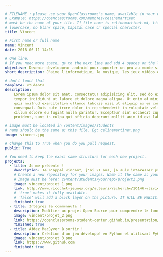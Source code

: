 ```yaml
---

# FILENAME : please use your OpenClassrooms's name, available in your url.
# Example: https://openclassrooms.com/membres/celinemartinet
# must be the name of your file. If file name is celinemartinet.md, title is celinemartinet.
# lowercase, no blank space, Capital case or special character.
title: Vincent

# First name or full name
name: Vincent
date: 2018-06-11 14:25

# One line.
# If you need more space, go to the next line and add 4 spaces on the left, as in 'description'.
objective: Devenir developpeur android pour apporter un peu au monde si vaste de l'informatique.
short_description: J'aime l'informatique, la musique, les jeux vidéos et faire la fétes, et je suis plutot sympathique ! :)

# don't touch that
template: students
description:
    Lorem ipsum dolor sit amet, consectetur adipisicing elit, sed do eiusmod
    tempor incididunt ut labore et dolore magna aliqua. Ut enim ad minim veniam,
    quis nostrud exercitation ullamco laboris nisi ut aliquip ex ea commodo
    consequat. Duis aute irure dolor in reprehenderit in voluptate velit esse
    cillum dolore eu fugiat nulla pariatur. Excepteur sint occaecat cupidatat non
    proident, sunt in culpa qui officia deserunt mollit anim id est laborum.

# image must be located in content/images/students
# name should be the same as this file. Eg: celinemartinet.png
image: vincent.jpg

# Change this to True when you do you pull request.
public: True

# You need to keep the exact same structure for each new project.
projects:
  - title: Je me présente !
    description: Je m'appel vincent, j'ai 21 ans, je suis interesser par l'informatique depuis le collège ou j'ai commencer a apprendre le C/C++ et le java, je suis une personne sympathique et je suis pour l'entraide et l'échange entre developpeurs ! Voici mon lien linkdn : https://www.linkedin.com/in/vincent-hais-946a5a165/
    # Create a new repository for your images. Name it the same as your nickname and profile picture.
    # Image must be here: content/students/yourrepo/project1.png
    image: vincent/projet_1.png
    link: http://www.ricochet-jeunes.org/auteurs/recherche/10146-olivier-vogel
    # 'true' makes it fully available.
    # 'false' will add a black layer on the picture. IT WILL BE PUBLIC!
    finished: true
  - title: Intégrez la communauté !
    description: Modifier un projet Open Source pour comprendre le fonctionnement de Git, de Github et des pull requests. 
    image: vincent/projet_2.png
    link: https://openclassrooms-student-center.github.io/presentation/students/ratus.html
    finished: true
  - title: Aidez MacGyver à sortir !
    description: Création d’un jeu développé en Python et utilisant PyGame.
    image: vincent/projet_3.png
    link: https://www.github.com
    finished: true
---
```

